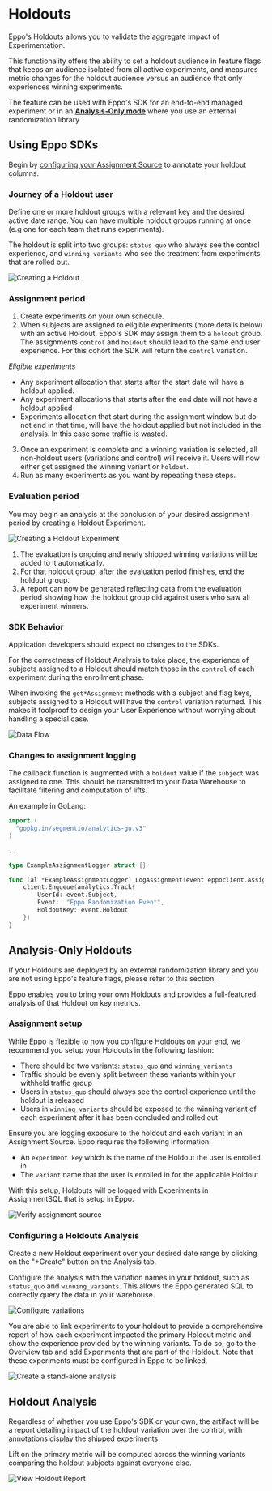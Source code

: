 # Holdouts

Eppo's Holdouts allows you to validate the aggregate impact of Experimentation.

This functionality offers the ability to set a holdout audience in feature flags that keeps an audience isolated from all active experiments, and measures metric changes for the holdout audience versus an audience that only experiences winning experiments.

The feature can be used with Eppo's SDK for an end-to-end managed experiment or in an [**Analysis-Only mode**](#analysis-only-holdouts) where you use an external randomization library.

## Using Eppo SDKs

Begin by [configuring your Assignment Source](/data-management/definitions/assignment-sql) to annotate your holdout columns.

### Journey of a Holdout user

Define one or more holdout groups with a relevant key and the desired active date range. You can have multiple holdout groups running at once (e.g one for each team that runs experiments).

The holdout is split into two groups: `status quo` who always see the control experience, and `winning variants` who see the treatment from experiments that are rolled out.

![Creating a Holdout](/img/experiments/holdouts/holdouts-create-object.png)

### Assignment period

1. Create experiments on your own schedule.
2. When subjects are assigned to eligible experiments (more details below) with an active Holdout, 
Eppo's SDK may assign them to a `holdout` group. The assignments `control` and `holdout` should lead to the same end user experience.
For this cohort the SDK will return the `control` variation.

*Eligible experiments*

* Any experiment allocation that starts after the start date will have a holdout applied.
* Any experiment allocations that starts after the end date will not have a holdout applied
* Experiments allocation that start during the assignment window but do not end in that time, will have the holdout applied but not included in the analysis. In this case some traffic is wasted.

3. Once an experiment is complete and a winning variation is selected, all non-holdout users (variations and control) will receive it. Users will now either get assigned the winning variant or `holdout`.
4. Run as many experiments as you want by repeating these steps.

### Evaluation period

You may begin an analysis at the conclusion of your desired assignment period by creating a Holdout Experiment.

![Creating a Holdout Experiment](/img/experiments/holdouts/holdouts-create-experiment.png)

1. The evaluation is ongoing and newly shipped winning variations will be added to it automatically.
2. For that holdout group, after the evaluation period finishes, end the holdout group. 
3. A report can now be generated reflecting data from the evaluation period showing how the holdout group did against users who saw all experiment winners.

### SDK Behavior

Application developers should expect no changes to the SDKs.

For the correctness of Holdout Analysis to take place, the experience of
subjects assigned to a Holdout should match those in the `control` of each 
experiment during the enrollment phase.

When invoking the `get*Assignment` methods with a subject and flag keys,
subjects assigned to a Holdout will have the `control` variation returned.
This makes it foolproof to design your User Experience without worrying
about handling a special case.

![Data Flow](/img/experiments/holdouts/holdouts-data-flow.png)

### Changes to assignment logging

The callback function is augmented with a `holdout` value if the `subject`
was assigned to one. This should be transmitted to your Data Warehouse
to facilitate filtering and computation of lifts.

An example in GoLang:

```go
import (
  "gopkg.in/segmentio/analytics-go.v3"
)

...

type ExampleAssignmentLogger struct {}

func (al *ExampleAssignmentLogger) LogAssignment(event eppoclient.AssignmentEvent) {
    client.Enqueue(analytics.Track{
        UserId: event.Subject,
        Event:  "Eppo Randomization Event",
        HoldoutKey: event.Holdout
    })
}
```

## Analysis-Only Holdouts

If your Holdouts are deployed by an external randomization library and you are not using Eppo's feature flags, please refer to this section.

Eppo enables you to bring your own Holdouts and provides a full-featured analysis of that Holdout on key metrics.

### Assignment setup

While Eppo is flexible to how you configure Holdouts on your end, we recommend you setup your Holdouts in the following fashion:
* There should be two variants: `status_quo` and `winning_variants`
* Traffic should be evenly split between these variants within your withheld traffic group
* Users in `status_quo` should always see the control experience until the holdout is released
* Users in `winning_variants` should be exposed to the winning variant of each experiment after it has been concluded and rolled out

Ensure you are logging exposure to the holdout and each variant in an Assignment Source. Eppo requires the following information:
*  An `experiment key` which is the name of the Holdout the user is enrolled in
*  The `variant` name that the user is enrolled in for the applicable Holdout

With this setup, Holdouts will be logged with Experiments in AssignmentSQL that is setup in Eppo.

![Verify assignment source](/img/experiments/holdouts/standalone-assignment-sql.png)

### Configuring a Holdouts Analysis

Create a new Holdout experiment over your desired date range by clicking on the "+Create" button on the Analysis tab.

Configure the analysis with the variation names in your holdout, such as `status_quo` and `winning_variants`.  This allows the Eppo generated SQL to correctly query the data in your warehouse.

![Configure variations](/img/experiments/holdouts/standalone-variations.png)

You are able to link experiments to your holdout to provide a comprehensive report of how each experiment impacted the primary Holdout metric and show the experience provided by the winning variants. To do so, go to the Overview tab and add Experiments that are part of the Holdout. Note that these experiments must be configured in Eppo to be linked.

![Create a stand-alone analysis](/img/experiments/holdouts/analysis-only-setup1.png)

## Holdout Analysis

Regardless of whether you use Eppo's SDK or your own, the artifact will be a report detailing impact of the holdout variation over the control,
with annotations display the shipped experiments.

Lift on the primary metric will be computed across the winning variants comparing the holdout subjects against everyone else.

![View Holdout Report](/img/experiments/holdouts/holdouts-report.png)

